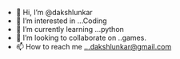 - 👋 Hi, I’m @dakshlunkar
- 👀 I’m interested in ...Coding
- 🌱 I’m currently learning ...python
- 💞️ I’m looking to collaborate on ..games.
- 📫 How to reach me ...dakshlunkar@gmail.com

<!---
dakshlunkar/dakshlunkar is a ✨ special ✨ repository because its `README.md` (this file) appears on your GitHub profile.
You can click the Preview link to take a look at your changes.
--->
